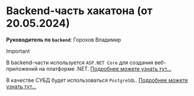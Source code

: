 # Backend-часть хакатона (от 20.05.2024)

**Руководитель по `backend`**: Горохов Владимир

> [!IMPORTANT]
> В backend-части используется `ASP.NET Core` для создания веб-приложений на платформе .NET. [Подробнее можете узнать тут...](https://metanit.com/sharp/aspnet6/1.1.php)
>
> В качестве СУБД будет использоваться `PostgreSQL`. [Подробнее можете узнать тут...](https://metanit.com/sharp/entityframeworkcore/7.1.php)